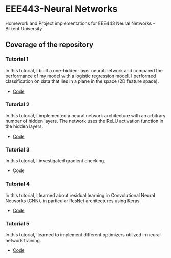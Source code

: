 # EEE443-Neural Networks
Homework and Project implementations for EEE443 Neural Networks - Bilkent University
## Coverage of the repository
### Tutorial 1
In this tutorial, I built a one-hidden-layer neural network and compared the performance of my model with a logistic regression model. I performed classification on data that lies in a plane in the space (2D feature space).
- [Code](https://github.com/cakirataberk/EEE443-Neural-Networks-/blob/main/Tutorial%201/One%20hidden%20layer%20networks.ipynb)
### Tutorial 2
In this tutorial, I implemented a neural network architecture with an arbitrary number of hidden layers. The network uses the ReLU activation function in the hidden layers.
- [Code](https://github.com/cakirataberk/EEE443-Neural-Networks-/blob/main/Tutorial%202/L-layer%20networks%20ReLU%20Ata.ipynb)
### Tutorial 3
In this tutorial, I investigated gradient checking.
- [Code](https://github.com/cakirataberk/EEE443-Neural-Networks-/blob/main/Tutorial%203/Gradient%20Checking%20v1.ipynb)
### Tutorial 4
In this tutorial, I learned about residual learning in Convolutional Neural Networks (CNN), in particular ResNet architectures using Keras.
- [Code](https://github.com/cakirataberk/EEE443-Neural-Networks-/blob/main/Tutorial%204/Tutorial%204.ipynb)
### Tutorial 5
In this tutorial, Ilearned to implement different optimizers utilized in neural network training. 
- [Code](https://github.com/cakirataberk/EEE443-Neural_Networks/blob/main/Tutorial%205/optimizers.ipynb)

